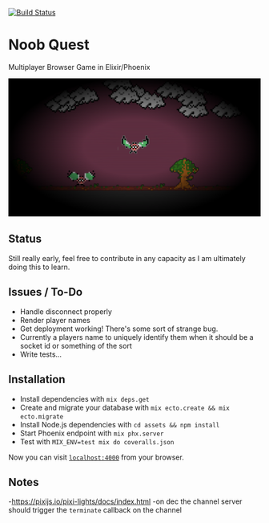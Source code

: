 [![Build Status](https://api.cirrus-ci.com/github/hassanshaikley/stabby-flies.svg)](https://cirrus-ci.com/github/hassanshaikley/stabby-flies)


# Noob Quest

Multiplayer Browser Game in Elixir/Phoenix

![Screenshot](noob_quest_screenshot.png "Screenshot 1")

## Status

Still really early, feel free to contribute in any capacity as I am ultimately doing this to learn.

## Issues / To-Do

- Handle disconnect properly
- Render player names
- Get deployment working! There's some sort of strange bug.
- Currently a players name to uniquely identify them when it should be a socket id or something of the sort
- Write tests...

## Installation

  * Install dependencies with `mix deps.get`
  * Create and migrate your database with `mix ecto.create && mix ecto.migrate`
  * Install Node.js dependencies with `cd assets && npm install`
  * Start Phoenix endpoint with `mix phx.server`
  * Test with `MIX_ENV=test mix do coveralls.json`

Now you can visit [`localhost:4000`](http://localhost:4000) from your browser.

## Notes

-https://pixijs.io/pixi-lights/docs/index.html
-on dec the channel server should trigger the `terminate`  callback on the channel
